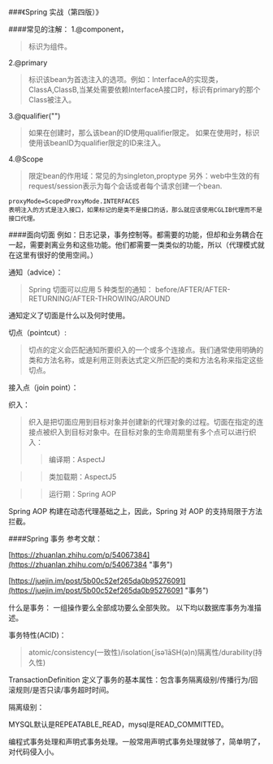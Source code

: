 ###《Spring 实战（第四版）》

####常见的注解：
1.@component，
>标识为组件。

2.@primary 
> 标识该bean为首选注入的选项。例如：InterfaceA的实现类，ClassA,ClassB,当某处需要依赖InterfaceA接口时，标识有primary的那个Class被注入。

3.@qualifier("") 
>如果在创建时，那么该bean的ID使用qualifier限定。
>如果在使用时，标识使用该beanID为qualifier限定的ID来注入。

4.@Scope 
>限定bean的作用域：常见的为singleton,proptype
>另外：web中生效的有request/session表示为每个会话或者每个请求创建一个bean.

	proxyMode=ScopedProxyMode.INTERFACES
	表明注入的方式是注入接口，如果标记的是类不是接口的话，那么就应该使用CGLIB代理而不是接口代理。

####面向切面
例如：日志记录，事务控制等。都需要的功能，但却和业务耦合在一起，需要剥离业务和这些功能。他们都需要一类类似的功能，所以（代理模式就在这里有很好的使用空间。）

通知（advice）：
>Spring 切面可以应用 5 种类型的通知：
before/AFTER/AFTER-RETURNING/AFTER-THROWING/AROUND

通知定义了切面是什么以及何时使用。

切点（pointcut）:

>切点的定义会匹配通知所要织入的一个或多个连接点。我们通常使用明确的类和方法名称，或是利用正则表达式定义所匹配的类和方法名称来指定这些切点。	

接入点（join point）：


织入：
>织入是把切面应用到目标对象并创建新的代理对象的过程。切面在指定的连接点被织入到目标对象中。在目标对象的生命周期里有多个点可以进行织入：
>>编译期：AspectJ

>>类加载期：AspectJ5

>>运行期：Spring AOP


Spring AOP 构建在动态代理基础之上，因此，Spring 对 AOP 的支持局限于方法拦截。


####Spring 事务
参考文献：

[https://zhuanlan.zhihu.com/p/54067384](https://zhuanlan.zhihu.com/p/54067384 "事务")

[https://juejin.im/post/5b00c52ef265da0b95276091](https://juejin.im/post/5b00c52ef265da0b95276091 "事务")

什么是事务： 一组操作要么全部成功要么全部失败。 以下均以数据库事务为准描述。

事务特性(ACID)：

>atomic/consistency(一致性)/isolation(ˌīsəˈlāSH(ə)n)隔离性/durability(持久性)

TransactionDefinition 定义了事务的基本属性：包含事务隔离级别/传播行为/回滚规则/是否只读/事务超时时间。

隔离级别：

MYSQL默认是REPEATABLE_READ，mysql是READ_COMMITTED。

编程式事务处理和声明式事务处理。一般常用声明式事务处理就够了，简单明了，对代码侵入小。